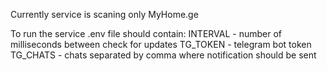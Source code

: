 Currently service is scaning only MyHome.ge

To run the service .env file should contain:
INTERVAL - number of milliseconds between check for updates
TG_TOKEN - telegram bot token 
TG_CHATS - chats separated by comma where notification should be sent
